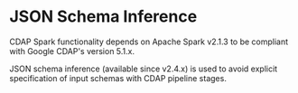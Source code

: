 # JSON Schema Inference

CDAP Spark functionality depends on Apache Spark v2.1.3 to be compliant with Google CDAP's version 5.1.x.

JSON schema inference (available since v2.4.x) is used to avoid explicit specification of input schemas
with CDAP pipeline stages.